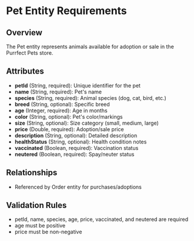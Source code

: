 # Pet Entity Requirements

## Overview
The Pet entity represents animals available for adoption or sale in the Purrfect Pets store.

## Attributes
- **petId** (String, required): Unique identifier for the pet
- **name** (String, required): Pet's name
- **species** (String, required): Animal species (dog, cat, bird, etc.)
- **breed** (String, optional): Specific breed
- **age** (Integer, required): Age in months
- **color** (String, optional): Pet's color/markings
- **size** (String, optional): Size category (small, medium, large)
- **price** (Double, required): Adoption/sale price
- **description** (String, optional): Detailed description
- **healthStatus** (String, optional): Health condition notes
- **vaccinated** (Boolean, required): Vaccination status
- **neutered** (Boolean, required): Spay/neuter status

## Relationships
- Referenced by Order entity for purchases/adoptions

## Validation Rules
- petId, name, species, age, price, vaccinated, and neutered are required
- age must be positive
- price must be non-negative
